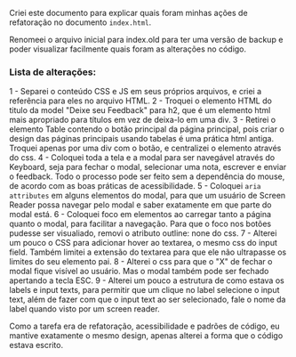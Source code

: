 Criei este documento para explicar quais foram minhas ações de refatoração no documento `index.html`.

Renomeei o arquivo inicial para index.old para ter uma versão de backup e poder visualizar facilmente quais foram as alterações no código.

### Lista de alterações:

1 - Separei o conteúdo CSS e JS em seus próprios arquivos, e criei a referência para eles no arquivo HTML.
2 - Troquei o elemento HTML do titulo da model "Deixe seu Feedback" para h2, que é um elemento html mais apropriado para títulos em vez de deixa-lo em uma div.
3 - Retirei o elemento Table contendo o botão principal da página principal, pois criar o design das páginas principais usando tabelas é uma prática html antiga. Troquei apenas por uma div com o botão, e centralizei o elemento através do css.
4 - Coloquei toda a tela e a modal para ser navegável através do Keyboard, seja para fechar o modal, selecionar uma nota, escrever e enviar o feedback. Todo o processo pode ser feito sem a dependência do mouse, de acordo com as boas práticas de acessibilidade.
5 - Coloquei `aria attributes` em alguns elementos do modal, para que um usuário de Screen Reader possa navegar pelo modal e saber exatamente em que parte do modal está.
6 - Coloquei foco em elementos ao carregar tanto a página quanto o modal, para facilitar a navegação. Para que o foco nos botões pudesse ser visualiado, removi o atributo outline: none do css.
7 - Alterei um pouco o CSS para adicionar hover ao textarea, o mesmo css do input field. Também limitei a extensão do textarea para que ele não ultrapasse os limites do seu elemento pai.
8 - Alterei o css para que o "X" de fechar o modal fique visível ao usuário. Mas o modal também pode ser fechado apertando a tecla ESC.
9 - Alterei um pouco a estrutura de como estava os labels e input texts, para permitir que um clique no label selecione o input text, além de fazer com que o input text ao ser selecionado, fale o nome da label quando visto por um screen reader. 


Como a tarefa era de refatoração, acessibilidade e padrões de código, eu mantive exatamente o mesmo design, apenas alterei a forma que o código estava escrito.